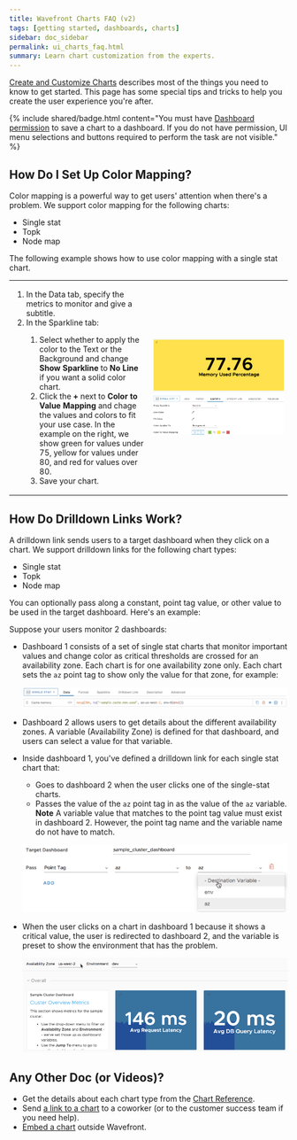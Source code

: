```yaml
---
title: Wavefront Charts FAQ (v2)
tags: [getting started, dashboards, charts]
sidebar: doc_sidebar
permalink: ui_charts_faq.html
summary: Learn chart customization from the experts.
---
```


[Create and Customize Charts](ui_charts_v2.html) describes most of the things you need to know to get started. This page has some special tips and tricks to help you create the user experience you're after.

{% include shared/badge.html content="You must have [Dashboard permission](permissions_overview.html) to save a chart to a dashboard. If you do not have permission, UI menu selections and buttons required to perform the task are not visible." %}

<!--- Consider including Improve Display Speed with Sampling Option here --->

## How Do I Set Up Color Mapping?

Color mapping is a powerful way to get users' attention when there's a problem. We support color mapping for the following charts:
* Single stat
* Topk
* Node map

The following example shows how to use color mapping with a single stat chart.

<table style="width: 100%;">
<tbody>
<tr>
<td width="50%">
<ol>
<li>In the Data tab, specify the metrics to monitor and give a subtitle. </li>
<li>In the Sparkline tab:</li>
<ol><li>Select whether to apply the color to the Text or the Background and change <strong>Show Sparkline</strong> to <strong>No Line</strong> if you want a solid color chart. </li>
<li>Click the <strong>+</strong> next to <strong>Color to Value Mapping</strong> and chage the values and colors to fit your use case. In the example on the right, we show green for values under 75, yellow for values under 80, and red for values over 80. </li>
<li>Save your chart. </li></ol>
</ol></td>
<td width="50%"><img src="/images/color_mapping_faq.png" alt="create dashboard"></td>
</tr>
</tbody>
</table>

## How Do Drilldown Links Work?


A drilldown link sends users to a target dashboard when they click on a chart. We support drilldown links for the following chart types:
* Single stat
* Topk
* Node map

You can optionally pass along a constant, point tag value, or other value to be used in the target dashboard. Here's an example:

Suppose your users monitor 2 dashboards:
* Dashboard 1 consists of a set of single stat charts that monitor important values and change color as critical thresholds are crossed for an availability zone. Each chart is for one availability zone only. Each chart sets the `az` point tag to show only the value for that zone, for example:

  ![query for drilldown](images/drilldown_0.png)

* Dashboard 2 allows users to get details about the different availability zones. A variable (Availability Zone) is defined for that dashboard, and users can select a value for that variable.

* Inside dashboard 1, you've defined a drilldown link for each single stat chart that:
  - Goes to dashboard 2 when the user clicks one of the single-stat charts.
  - Passes the value of the `az` point tag in as the value of the `az` variable.
  **Note** A variable value that matches to the point tag value must exist in dashboard 2. However, the point tag name and the variable name do not have to match.

  ![drilldown_definition](images/drilldown_1.png)

* When the user clicks on a chart in dashboard 1 because it shows a critical value, the user is redirected to dashboard 2, and the variable is preset to show the environment that has the problem.

  ![drilldown_target](images/drilldown_2.png)



## Any Other Doc (or Videos)?

* Get the details about each chart type from the [Chart Reference](ui_chart_reference_v2.html).
* Send [a link to a chart](ui_sharing.html#share-a-link-to-a-dashboard-or-chart) to a coworker (or to the customer success team if you need help).
* [Embed a chart](ui_sharing.html#embed-a-chart-in-other-uis) outside Wavefront.
